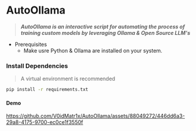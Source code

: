 # AutoOllama

> ***AutoOllama is an interactive script for automating the process of training custom models by leveraging Ollama & Open Source LLM's***

- Prerequisites
  - Make usre Python & Ollama are installed on your system.

### Install Dependencies

> A virtual environment is recommended

```sh
pip install -r requirements.txt
``` 

#### Demo

https://github.com/V0idMatr1x/AutoOllama/assets/88049272/446dd6a3-29a8-4175-9700-ec0ce1f3550f
